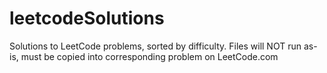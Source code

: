 # leetcodeSolutions
Solutions to LeetCode problems, sorted by difficulty.
Files will NOT run as-is, must be copied into corresponding problem on LeetCode.com
